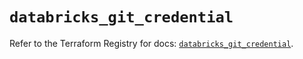 # `databricks_git_credential`

Refer to the Terraform Registry for docs: [`databricks_git_credential`](https://registry.terraform.io/providers/databricks/databricks/1.35.0/docs/resources/git_credential).
